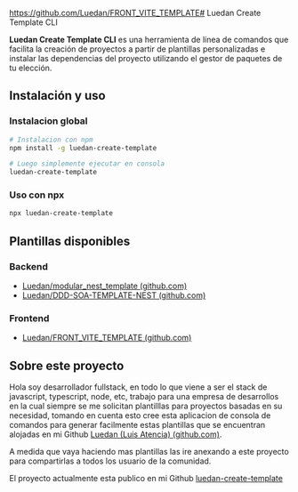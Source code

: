 https://github.com/Luedan/FRONT_VITE_TEMPLATE# Luedan Create Template CLI

**Luedan Create Template CLI** es una herramienta de línea de comandos que facilita la creación de proyectos a partir de plantillas personalizadas e instalar las dependencias del proyecto utilizando el gestor de paquetes de tu elección.

## Instalación y uso

### Instalacion global

```bash
# Instalacion con npm
npm install -g luedan-create-template

# Luego simplemente ejecutar en consola
luedan-create-template
```

### Uso con npx

```bash
npx luedan-create-template
```

## Plantillas disponibles

### Backend

* [Luedan/modular\_nest\_template (github.com)](https://github.com/Luedan/modular_nest_template)
* [Luedan/DDD-SOA-TEMPLATE-NEST (github.com)](https://github.com/Luedan/DDD-SOA-TEMPLATE-NEST)

### Frontend

* [Luedan/FRONT_VITE_TEMPLATE (github.com)](https://github.com/Luedan/FRONT_VITE_TEMPLATE)

## Sobre este proyecto

Hola soy desarrollador fullstack, en todo lo que viene a ser el stack de javascript, typescript, node, etc, trabajo para una empresa de desarrollos en la cual siempre se me solicitan plantilllas para proyectos basadas en su necesidad, tomando en cuenta esto cree esta aplicacion de consola de comandos para generar facilmente estas plantillas que se encuentran alojadas en mi Github [Luedan (Luis Atencia) (github.com)](https://github.com/Luedan).

A medida que vaya haciendo mas plantillas las ire anexando a este proyecto para compartirlas a todos los usuario de la comunidad.

El proyecto actualmente esta publico en mi Github [luedan-create-template](https://github.com/Luedan/luedan-create-template)
